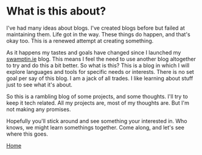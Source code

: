 # What is this about?

I've had many ideas about blogs. I've created blogs before but failed at
maintaining them. Life got in the way. These things do happen, and that's okay
too. This is a renewed attempt at creating something.

As it happens my tastes and goals have changed since I launched my
[swamptin.ie](swamptin.ie) blog. This means I feel the need to use another blog
altogether to try and do this a bit better. So what is this? This is a blog in 
which I will explore languages and tools for specific needs or interests. There
is no set goal per say of this blog. I am a jack of all trades. I like learning
about stuff just to see what it's about. 

So this is a rambling blog of some projects, and some thoughts. I'll try to keep
it tech related. All my projects are, most of my thoughts are. But I'm not
making any promises.

Hopefully you'll stick around and see something your interested in. Who knows,
we might learn somethings together. Come along, and let's see where this goes.

[Home](./README.md)
